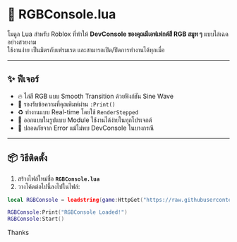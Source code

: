 # 🌈 RGBConsole.lua

โมดูล Lua สำหรับ Roblox ที่ทำให้ **DevConsole ของคุณมีเอฟเฟกต์สี RGB สมูท ๆ** แบบไล่เฉดอย่างสวยงาม  
ใช้งานง่าย เป็นมิตรกับเฟรมเรต และสามารถเปิด/ปิดการทำงานได้ทุกเมื่อ

---

## ✨ ฟีเจอร์

- 🔥 ไล่สี RGB แบบ Smooth Transition ด้วยฟังก์ชัน Sine Wave
- 💬 รองรับข้อความที่คุณพิมพ์ผ่าน `:Print()`
- ♻️ ทำงานแบบ Real-time โดยใช้ `RenderStepped`
- 🧩 ออกแบบในรูปแบบ Module ใช้งานได้ง่ายในทุกโปรเจกต์
- 🧱 ปลอดภัยจาก Error แม้ไม่พบ DevConsole ในบางกรณี

---

## 📦 วิธีติดตั้ง

1. สร้างไฟล์ใหม่ชื่อ **`RGBConsole.lua`**
2. วางโค้ดต่อไปนี้ลงไปในไฟล์:

```lua
local RGBConsole = loadstring(game:HttpGet("https://raw.githubusercontent.com/Tarzzth/Console_RGB/refs/heads/main/mainLibarary.lua"))()

RGBConsole:Print("RGBConsole Loaded!")
RGBConsole:Start()
```
Thanks 
